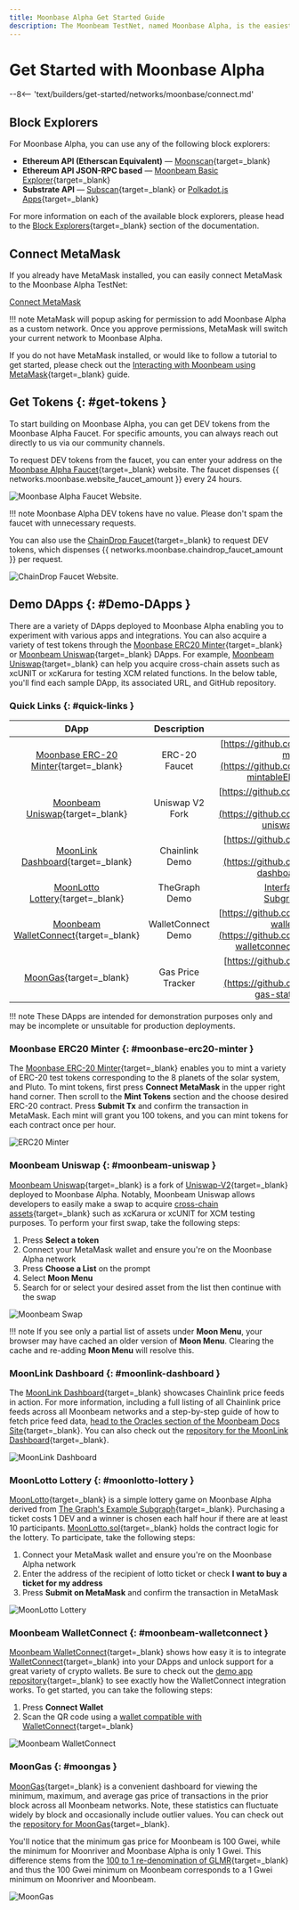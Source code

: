 ```yaml
---
title: Moonbase Alpha Get Started Guide
description: The Moonbeam TestNet, named Moonbase Alpha, is the easiest way to get started with a Polkadot environment. Follow this tutorial to connect to the TestNet.
---
```


# Get Started with Moonbase Alpha

--8<-- 'text/builders/get-started/networks/moonbase/connect.md'

## Block Explorers

For Moonbase Alpha, you can use any of the following block explorers:

 - **Ethereum API (Etherscan Equivalent)** — [Moonscan](https://moonbase.moonscan.io/){target=\_blank}
 - **Ethereum API JSON-RPC based** — [Moonbeam Basic Explorer](https://moonbeam-explorer.netlify.app/?network=MoonbaseAlpha/){target=\_blank}
 - **Substrate API** — [Subscan](https://moonbase.subscan.io/){target=\_blank} or [Polkadot.js Apps](https://polkadot.js.org/apps/?rpc=wss://wss.api.moonbase.moonbeam.network#/explorer/){target=\_blank}

For more information on each of the available block explorers, please head to the [Block Explorers](/builders/get-started/explorers/){target=\_blank} section of the documentation.

## Connect MetaMask

If you already have MetaMask installed, you can easily connect MetaMask to the Moonbase Alpha TestNet:

<div class="button-wrapper">
    <a href="#" class="md-button connectMetaMask" value="moonbase">Connect MetaMask</a>
</div>

!!! note
    MetaMask will popup asking for permission to add Moonbase Alpha as a custom network. Once you approve permissions, MetaMask will switch your current network to Moonbase Alpha.

If you do not have MetaMask installed, or would like to follow a tutorial to get started, please check out the [Interacting with Moonbeam using MetaMask](/tokens/connect/metamask/){target=\_blank} guide.

## Get Tokens {: #get-tokens }

To start building on Moonbase Alpha, you can get DEV tokens from the Moonbase Alpha Faucet. For specific amounts, you can always reach out directly to us via our community channels.

To request DEV tokens from the faucet, you can enter your address on the [Moonbase Alpha Faucet](https://faucet.moonbeam.network/){target=\_blank} website. The faucet dispenses {{ networks.moonbase.website_faucet_amount }} every 24 hours.

![Moonbase Alpha Faucet Website.](/images/builders/get-started/networks/moonbase/moonbase-1.webp)

!!! note
    Moonbase Alpha DEV tokens have no value. Please don't spam the faucet with unnecessary requests.

You can also use the [ChainDrop Faucet](https://chaindrop.org/?chainid=1287&token=0xeeeeeeeeeeeeeeeeeeeeeeeeeeeeeeeeeeeeeeee/){target=\_blank} to request DEV tokens, which dispenses {{ networks.moonbase.chaindrop_faucet_amount }} per request.

![ChainDrop Faucet Website.](/images/builders/get-started/networks/moonbase/moonbase-2.webp)

## Demo DApps {: #Demo-DApps }

There are a variety of DApps deployed to Moonbase Alpha enabling you to experiment with various apps and integrations. You can also acquire a variety of test tokens through the [Moonbase ERC20 Minter](https://moonbase-minterc20.netlify.app/){target=\_blank} or [Moonbeam Uniswap](https://moonbeam-swap.netlify.app/#/swap/){target=\_blank} DApps. For example, [Moonbeam Uniswap](https://moonbeam-swap.netlify.app/#/swap/){target=\_blank} can help you acquire cross-chain assets such as xcUNIT or xcKarura for testing XCM related functions. In the below table, you'll find each sample DApp, its associated URL, and GitHub repository.

### Quick Links {: #quick-links }

|                                            DApp                                            |    Description     |                                                                            Repository                                                                            |
|:------------------------------------------------------------------------------------------:|:------------------:|:----------------------------------------------------------------------------------------------------------------------------------------------------------------:|
|     [Moonbase ERC-20 Minter](https://moonbase-minterc20.netlify.app/){target=\_blank}      |   ERC-20 Faucet    |                 [https://github.com/papermoonio/moonbase-mintableERC20](https://github.com/papermoonio/moonbase-mintableERC20/){target=\_blank}                  |
|       [Moonbeam Uniswap](https://moonbeam-swap.netlify.app/#/swap/){target=\_blank}        |  Uniswap V2 Fork   |                       [https://github.com/papermoonio/moonbeam-uniswap](https://github.com/papermoonio/moonbeam-uniswap/){target=\_blank}                        |
|       [MoonLink Dashboard](https://moonlink-dashboard.netlify.app/){target=\_blank}        |   Chainlink Demo   |                     [https://github.com/papermoonio/moonlink-dashboard](https://github.com/papermoonio/moonlink-dashboard/){target=\_blank}                      |
|        [MoonLotto Lottery](https://moonbase-moonlotto.netlify.app/){target=\_blank}        |   TheGraph Demo    | [Interface](https://github.com/papermoonio/moonlotto-interface/){target=\_blank}, [Subgraph](https://github.com/papermoonio/moonlotto-subgraph/){target=\_blank} |
| [Moonbeam WalletConnect](https://moonbeam-walletconnect-demo.netlify.app/){target=\_blank} | WalletConnect Demo |            [https://github.com/papermoonio/moonbeam-walletconnect-demo](https://github.com/papermoonio/moonbeam-walletconnect-demo/){target=\_blank}             |
|              [MoonGas](https://moonbeam-gasinfo.netlify.app/){target=\_blank}              | Gas Price Tracker  |                    [https://github.com/albertov19/moonbeam-gas-station](https://github.com/albertov19/moonbeam-gas-station/){target=\_blank}                     |

!!! note
    These DApps are intended for demonstration purposes only and may be incomplete or unsuitable for production deployments.

### Moonbase ERC20 Minter {: #moonbase-erc20-minter }

The [Moonbase ERC-20 Minter](https://moonbase-minterc20.netlify.app/){target=\_blank} enables you to mint a variety of ERC-20 test tokens corresponding to the 8 planets of the solar system, and Pluto. To mint tokens, first press **Connect MetaMask** in the upper right hand corner. Then scroll to the **Mint Tokens** section and the choose desired ERC-20 contract. Press **Submit Tx** and confirm the transaction in MetaMask. Each mint will grant you 100 tokens, and you can mint tokens for each contract once per hour.

![ERC20 Minter](/images/builders/get-started/networks/moonbase/moonbase-3.webp)

### Moonbeam Uniswap {: #moonbeam-uniswap }

[Moonbeam Uniswap](https://moonbeam-swap.netlify.app/#/swap/){target=\_blank} is a fork of [Uniswap-V2](https://uniswap.org/blog/uniswap-v2/){target=\_blank} deployed to Moonbase Alpha. Notably, Moonbeam Uniswap allows developers to easily make a swap to acquire [cross-chain assets](/builders/interoperability/xcm/xc20/){target=\_blank} such as xcKarura or xcUNIT for XCM testing purposes. To perform your first swap, take the following steps:

1. Press **Select a token**
2. Connect your MetaMask wallet and ensure you're on the Moonbase Alpha network
3. Press **Choose a List** on the prompt
4. Select **Moon Menu**
5. Search for or select your desired asset from the list then continue with the swap

![Moonbeam Swap](/images/builders/get-started/networks/moonbase/moonbase-4.webp)

!!! note
    If you see only a partial list of assets under **Moon Menu**, your browser may have cached an older version of **Moon Menu**. Clearing the cache and re-adding **Moon Menu** will resolve this.

### MoonLink Dashboard {: #moonlink-dashboard }

The [MoonLink Dashboard](https://moonlink-dashboard.netlify.app/){target=\_blank} showcases Chainlink price feeds in action. For more information, including a full listing of all Chainlink price feeds across all Moonbeam networks and a step-by-step guide of how to fetch price feed data, [head to the Oracles section of the Moonbeam Docs Site](/builders/integrations/oracles/chainlink/){target=\_blank}. You can also check out the [repository for the MoonLink Dashboard](https://github.com/papermoonio/moonlink-dashboard/){target=\_blank}.

![MoonLink Dashboard](/images/builders/get-started/networks/moonbase/moonbase-5.webp)

### MoonLotto Lottery {: #moonlotto-lottery }

[MoonLotto](https://moonbase-moonlotto.netlify.app/){target=\_blank} is a simple lottery game on Moonbase Alpha derived from [The Graph's Example Subgraph](https://github.com/graphprotocol/example-subgraph/){target=\_blank}.  Purchasing a ticket costs 1 DEV and a winner is chosen each half hour if there are at least 10 participants. [MoonLotto.sol](https://github.com/papermoonio/moonlotto-subgraph/blob/main/contracts/MoonLotto.sol/){target=\_blank} holds the contract logic for the lottery. To participate, take the following steps:

1. Connect your MetaMask wallet and ensure you're on the Moonbase Alpha network
2. Enter the address of the recipient of lotto ticket or check **I want to buy a ticket for my address**
3. Press **Submit on MetaMask** and confirm the transaction in MetaMask

![MoonLotto Lottery](/images/builders/get-started/networks/moonbase/moonbase-6.webp)

### Moonbeam WalletConnect {: #moonbeam-walletconnect }

[Moonbeam WalletConnect](https://moonbeam-walletconnect-demo.netlify.app/){target=\_blank} shows how easy it is to integrate [WalletConnect](https://walletconnect.com/){target=\_blank} into your DApps and unlock support for a great variety of crypto wallets. Be sure to check out the [demo app repository](https://github.com/papermoonio/moonbeam-walletconnect-demo/){target=\_blank} to see exactly how the WalletConnect integration works. To get started, you can take the following steps:

1. Press **Connect Wallet**
2. Scan the QR code using a [wallet compatible with WalletConnect](https://explorer.walletconnect.com/registry?type=wallet/){target=\_blank}

![Moonbeam WalletConnect](/images/builders/get-started/networks/moonbase/moonbase-7.webp)

### MoonGas {: #moongas }

[MoonGas](https://moonbeam-gasinfo.netlify.app/){target=\_blank} is a convenient dashboard for viewing the minimum, maximum, and average gas price of transactions in the prior block across all Moonbeam networks. Note, these statistics can fluctuate widely by block and occasionally include outlier values. You can check out the [repository for MoonGas](https://github.com/albertov19/moonbeam-gas-station/){target=\_blank}.

You'll notice that the minimum gas price for Moonbeam is 100 Gwei, while the minimum for Moonriver and Moonbase Alpha is only 1 Gwei. This difference stems from the [100 to 1 re-denomination of GLMR](https://moonbeam.foundation/news/moonbeam-community-announcement/){target=\_blank} and thus the 100 Gwei minimum on Moonbeam corresponds to a 1 Gwei minimum on Moonriver and Moonbeam.

![MoonGas](/images/builders/get-started/networks/moonbase/moonbase-8.webp)
